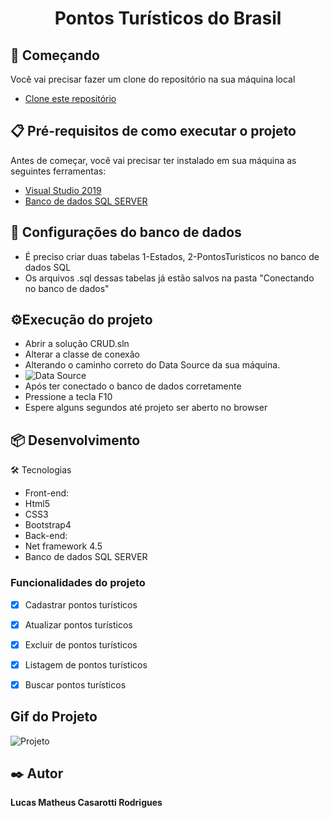 
<h1 align="center">Pontos Turísticos do Brasil</h1>

## 🚀 Começando
Você vai precisar fazer um clone do repositório na sua máquina local
* [Clone este repositório](https://github.com/Lucas-Casarotti/Projetos/tree/main/02%20-%20Back-end/04%20-%20C%23%20e%20ASP.NET/01%20-%20Pontos%20Tur%C3%ADsticos%20do%20Brasil)


## 📋 Pré-requisitos de como executar o projeto
Antes de começar, você vai precisar ter instalado em sua máquina as seguintes ferramentas:
* [Visual Studio 2019](https://visualstudio.microsoft.com/pt-br/downloads/)
* [Banco de dados SQL SERVER](https://docs.microsoft.com/pt-br/sql/ssms/download-sql-server-management-studio-ssms?view=sql-server-ver15)

## 🔧 Configurações do banco de dados
* É preciso criar duas tabelas 1-Estados, 2-PontosTuristicos no banco de dados SQL
* Os arquivos .sql dessas tabelas já estão salvos na pasta "Conectando no banco de dados"

## ⚙️Execução do projeto 
* Abrir a solução CRUD.sln
* Alterar a classe de conexão
* Alterando o caminho correto do Data Source da sua máquina.
* <img src="https://github.com/Lucas-Casarotti/Teste01/blob/main/Conectando%20no%20banco/DataSource.png" align="left" alt="Data Source">
* Após ter conectado o banco de dados corretamente
* Pressione a tecla F10
* Espere alguns segundos até projeto ser aberto no browser

## 📦 Desenvolvimento
🛠 Tecnologias
* Front-end:
* Html5
* CSS3
* Bootstrap4
* Back-end:
* Net framework 4.5
* Banco de dados SQL SERVER

### Funcionalidades do projeto
- [x] Cadastrar pontos turísticos
- [x] Atualizar pontos turísticos
- [x] Excluir de pontos turísticos
- [x] Listagem de pontos turísticos
- [x] Buscar pontos turísticos


## Gif do Projeto
![Projeto](https://github.com/Lucas-Casarotti/Teste01/blob/main/Projeto.gif)
## ✒️ Autor

  **Lucas Matheus Casarotti Rodrigues** 

